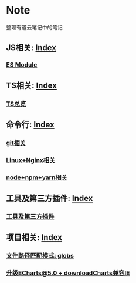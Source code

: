 # Note
整理有道云笔记中的笔记

## JS相关: [Index](./js相关/INDEX.md)
### [ES Module](./js相关/Module.md)
## TS相关: [Index](./ts相关/INDEX.md)
### [TS总览](./ts相关/INDEX.md)
## 命令行: [Index](./命令行)
### [git相关](./命令行/git相关.md)
### [Linux+Nginx相关](./命令行/Linux+Nginx相关.md)
### [node+npm+yarn相关](./命令行/node+npm+yarn相关.md)
## 工具及第三方插件: [Index](./插件及工具/INDEX.md)
### [工具及第三方插件](./插件及工具/INDEX.md)
## 项目相关: [Index](./项目相关)
### [文件路径匹配模式: globs](项目相关/文件路径匹配模式-globs.md)
### [升级ECharts@5.0 + downloadCharts兼容IE](项目相关/ECharts@5.0+downloadCharts.md)

